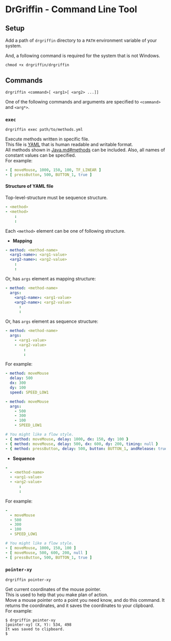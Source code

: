 # DrGriffin - Command Line Tool

## Setup

Add a path of `drgriffin` directory to a `PATH` environment variable of your system.

And, a following command is required for the system that is not Windows.

```shell
chmod +x drgriffin/drgriffin
```

## Commands

```shell
drgriffin <command>[ <arg1>[ <arg2> ...]]
```

One of the following commands and arguments are specified to `<command>` and `<arg*>`.

### `exec`

```shell
drgriffin exec path/to/methods.yml
```

Execute methods written in specific file.  
This file is [YAML](http://yaml.org/) that is human readable and writable format.  
All methods shown in [Java.md#methods](Java.md#methods) can be included. Also, all names of constant values can be specified.  
For example:

```yaml
- [ moveMouse, 1000, 150, 100, TF_LINEAR ]
- [ pressButton, 500, BUTTON_1, true ]
```

#### Structure of YAML file

Top-level-structure must be sequence structure.

```yaml
- <method>
- <method>
    :
    :
```

Each `<method>` element can be one of following structure.

- **Mapping**

```yaml
- method: <method-name>
  <arg1-name>: <arg1-value>
  <arg2-name>: <arg2-value>
    :
    :
```

Or, has `args` element as mapping structure:

```yaml
- method: <method-name>
  args:
    <arg1-name>: <arg1-value>
    <arg2-name>: <arg2-value>
      :
      :
```

Or, has `args` element as sequence structure:

```yaml
- method: <method-name>
  args:
    - <arg1-value>
    - <arg2-value>
        :
        :
```

For example:

```yaml
- method: moveMouse
  delay: 500
  dx: 300
  dy: 100
  speed: SPEED_LOW1

- method: moveMouse
  args:
    - 500
    - 300
    - 100
    - SPEED_LOW1

# You might like a flow style.
- { method: moveMouse, delay: 1000, dx: 150, dy: 100 }
- { method: moveMouse, delay: 500, dx: 600, dy: 200, timing: null }
- { method: pressButton, delay: 500, button: BUTTON_1, andRelease: true }
```

- **Sequence**

```yaml
-
  - <method-name>
  - <arg1-value>
  - <arg2-value>
      :
      :
```

For example:

```yaml
-
  - moveMouse
  - 500
  - 300
  - 100
  - SPEED_LOW1

# You might like a flow style.
- [ moveMouse, 1000, 150, 100 ]
- [ moveMouse, 500, 600, 200, null ]
- [ pressButton, 500, BUTTON_1, true ]
```

### `pointer-xy`

```shell
drgriffin pointer-xy
```

Get current coordinates of the mouse pointer.  
This is used to help that you make plan of action.  
Move a mouse pointer onto a point you need know, and do this command. It returns the coordinates, and it saves the coordinates to your clipboard.  
For example:

```shell
$ drgriffin pointer-xy
[pointer-xy] (X, Y): 534, 498
It was saved to clipboard.
$ 
```
